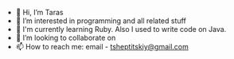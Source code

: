 - 👋 Hi, I’m Taras
- 👀 I’m interested in programming and all related stuff
- 🌱 I'm currently learning Ruby. Also I used to write code on Java.
- 💞️ I’m looking to collaborate on 
- 📫 How to reach me: 
email -  tsheptitskiy@gmail.com

<!---
tsheptitskiy/tsheptitskiy is a ✨ special ✨ repository because its `README.md` (this file) appears on your GitHub profile.
You can click the Preview link to take a look at your changes.
--->
